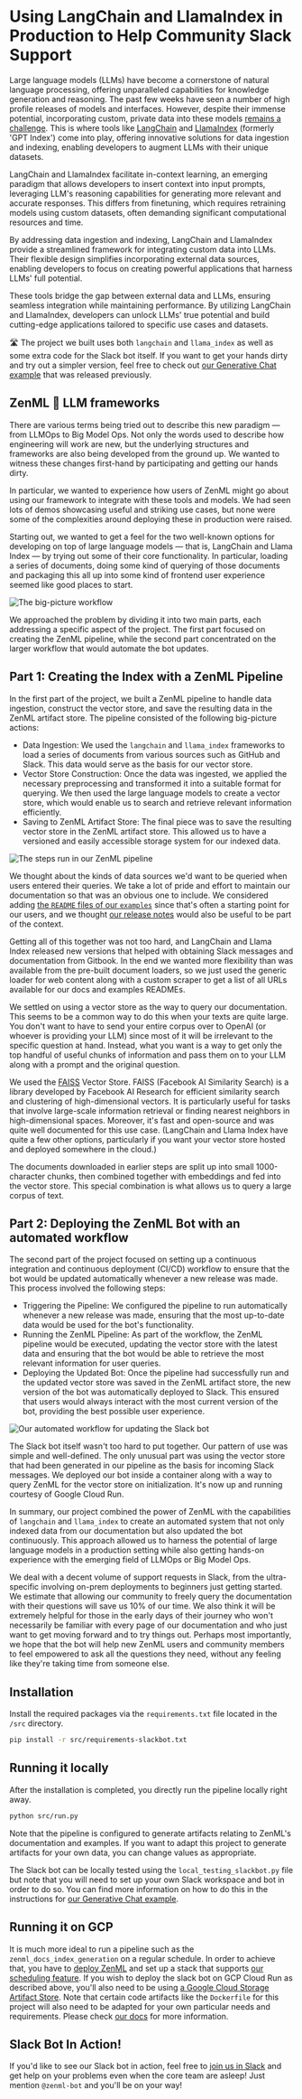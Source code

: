 # Using LangChain and LlamaIndex in Production to Help Community Slack Support

Large language models (LLMs) have become a cornerstone of natural language processing, offering unparalleled capabilities for knowledge generation and reasoning. The past few weeks have seen a number of high profile releases of models and interfaces. However, despite their immense potential, incorporating custom, private data into these models [remains a challenge](https://docs.google.com/presentation/d/1VXQkR65ieROCmJP_ga09gGt8wkTGtTAdvaDRxMB67GI/edit#slide=id.p). This is where tools like [LangChain](https://github.com/hwchase17/langchain) and [LlamaIndex](https://github.com/jerryjliu/llama_index) (formerly 'GPT Index') come into play, offering innovative solutions for data ingestion and indexing, enabling developers to augment LLMs with their unique datasets.

LangChain and LlamaIndex facilitate in-context learning, an emerging paradigm that allows developers to insert context into input prompts, leveraging LLM's reasoning capabilities for generating more relevant and accurate responses. This differs from finetuning, which requires retraining models using custom datasets, often demanding significant computational resources and time.

By addressing data ingestion and indexing, LangChain and LlamaIndex provide a streamlined framework for integrating custom data into LLMs. Their flexible design simplifies incorporating external data sources, enabling developers to focus on creating powerful applications that harness LLMs' full potential.

These tools bridge the gap between external data and LLMs, ensuring seamless integration while maintaining performance. By utilizing LangChain and LlamaIndex, developers can unlock LLMs' true potential and build cutting-edge applications tailored to specific use cases and datasets.

🛣️ The project we built uses both `langchain` and `llama_index` as well as some
extra code for the Slack bot itself. If you want to get your hands dirty
and try out a simpler version, feel free to check out [our Generative Chat
example](https://github.com/zenml-io/zenml/tree/develop/examples/generative_chat)
that was released previously.

## ZenML 🤝 LLM frameworks

There are various terms being tried out to describe this new paradigm — from LLMOps to Big Model Ops. Not only the words used to describe how engineering will work are new, but the underlying structures and frameworks are also being developed from the ground up. We wanted to witness these changes first-hand by participating and getting our hands dirty.

In particular, we wanted to experience how users of ZenML might go about using our framework to integrate with these tools and models. We had seen lots of demos showcasing useful and striking use cases, but none were some of the complexities around deploying these in production were raised.

Starting out, we wanted to get a feel for the two well-known options for developing on top of large language models — that is, LangChain and Llama Index — by trying out some of their core functionality. In particular, loading a series of documents, doing some kind of querying of those documents and packaging this all up into some kind of frontend user experience seemed like good places to start.

![The big-picture workflow](assets/slackbot/big-picture-workflow.png)

We approached the problem by dividing it into two main parts, each addressing a specific aspect of the project. The first part focused on creating the ZenML pipeline, while the second part concentrated on the larger workflow that would automate the bot updates.

## Part 1: Creating the Index with a ZenML Pipeline

In the first part of the project, we built a ZenML pipeline to handle data ingestion, construct the vector store, and save the resulting data in the ZenML artifact store. The pipeline consisted of the following big-picture actions:

- Data Ingestion: We used the `langchain` and `llama_index` frameworks to load a series of documents from various sources such as GitHub and Slack. This data would serve as the basis for our vector store.
- Vector Store Construction: Once the data was ingested, we applied the necessary preprocessing and transformed it into a suitable format for querying. We then used the large language models to create a vector store, which would enable us to search and retrieve relevant information efficiently.
- Saving to ZenML Artifact Store: The final piece was to save the resulting vector store in the ZenML artifact store. This allowed us to have a versioned and easily accessible storage system for our indexed data.

![The steps run in our ZenML pipeline](assets/slackbot/slackbot_pipeline_project.png)

We thought about the kinds of data sources we'd want to be queried when users entered their queries. We take a lot of pride and effort to maintain our documentation so that was an obvious one to include. We considered adding [the `README` files of our `examples`](https://github.com/zenml-io/zenml/tree/main/examples) since that's often a starting point for our users, and we thought [our release notes](https://github.com/zenml-io/zenml/blob/main/RELEASE_NOTES.md) would also be useful to be part of the context.

Getting all of this together was not too hard, and LangChain and Llama Index released new versions that helped with obtaining Slack messages and documentation from Gitbook. In the end we wanted more flexibility than was available from the pre-built document loaders, so we just used the generic loader for web content along with a custom scraper to get a list of all URLs available for our docs and examples READMEs.

We settled on using a vector store as the way to query our documentation. This seems to be a common way to do this when your texts are quite large. You don't want to have to send your entire corpus over to OpenAI (or whoever is providing your LLM) since most of it will be irrelevant to the specific question at hand. Instead, what you want is a way to get only the top handful of useful chunks of information and pass them on to your LLM along with a prompt and the original question.

We used the [FAISS](https://faiss.ai) Vector Store. FAISS (Facebook AI Similarity Search) is a library developed by Facebook AI Research for efficient similarity search and clustering of high-dimensional vectors. It is particularly useful for tasks that involve large-scale information retrieval or finding nearest neighbors in high-dimensional spaces. Moreover, it's fast and open-source and was quite well documented for this use case. (LangChain and Llama Index have quite a few other options, particularly if you want your vector store hosted and deployed somewhere in the cloud.)

The documents downloaded in earlier steps are split up into small 1000-character chunks, then combined together with embeddings and fed into the vector store. This special combination is what allows us to query a large corpus of text.

## Part 2: Deploying the ZenML Bot with an automated workflow

The second part of the project focused on setting up a continuous integration and continuous deployment (CI/CD) workflow to ensure that the bot would be updated automatically whenever a new release was made. This process involved the following steps:

- Triggering the Pipeline: We configured the pipeline to run automatically whenever a new release was made, ensuring that the most up-to-date data would be used for the bot's functionality.
- Running the ZenML Pipeline: As part of the workflow, the ZenML pipeline would be executed, updating the vector store with the latest data and ensuring that the bot would be able to retrieve the most relevant information for user queries.
- Deploying the Updated Bot: Once the pipeline had successfully run and the updated vector store was saved in the ZenML artifact store, the new version of the bot was automatically deployed to Slack. This ensured that users would always interact with the most current version of the bot, providing the best possible user experience.

![Our automated workflow for updating the Slack bot](assets/slackbot/slack-automated-redeployment.png)

The Slack bot itself wasn't too hard to put together. Our pattern of use was simple and well-defined. The only unusual part was using the vector store that had been generated in our pipeline as the basis for incoming Slack messages. We deployed our bot inside a container along with a way to query ZenML for the vector store on initialization. It's now up and running courtesy of Google Cloud Run.

In summary, our project combined the power of ZenML with the capabilities of `langchain` and `llama_index` to create an automated system that not only indexed data from our documentation but also updated the bot continuously. This approach allowed us to harness the potential of large language models in a production setting while also getting hands-on experience with the emerging field of LLMOps or Big Model Ops.

We deal with a decent volume of support requests in Slack, from the ultra-specific involving on-prem deployments to beginners just getting started. We estimate that allowing our community to freely query the documentation with their questions will save us 10% of our time. We also think it will be extremely helpful for those in the early days of their journey who won't necessarily be familiar with every page of our documentation and who just want to get moving forward and to try things out. Perhaps most importantly, we hope that the bot will help new ZenML users and community members to feel empowered to ask all the questions they need, without any feeling like they're taking time from someone else.

## Installation

Install the required packages via the `requirements.txt` file located in the
`/src` directory.

```bash
pip install -r src/requirements-slackbot.txt
```

## Running it locally

After the installation is completed, you directly run the pipeline locally
right away.

```bash
python src/run.py
```

Note that the pipeline is configured to generate artifacts relating to ZenML's
documentation and examples. If you want to adapt this project to generate
artifacts for your own data, you can change values as appropriate.

The Slack bot can be locally tested using the `local_testing_slackbot.py` file
but note that you will need to set up your own Slack workspace and bot in order
to do so. You can find more information on how to do this in the instructions
for [our Generative Chat
example](https://github.com/zenml-io/zenml/tree/develop/examples/generative_chat).

## Running it on GCP

It is much more ideal to run a pipeline such as the 
`zenml_docs_index_generation` on a regular schedule. In order to achieve that, 
you have to [deploy ZenML](https://docs.zenml.io/platform-guide/set-up-your-mlops-platform/deploy-zenml) 
and set up a stack that supports 
[our scheduling
feature](https://docs.zenml.io/user-guide/advanced-guide/schedule-pipeline-runs). If you
wish to deploy the slack bot on GCP Cloud Run as described above, you'll also
need to be using [a Google Cloud Storage Artifact
Store](https://docs.zenml.io/user-guide/component-guide/artifact-stores/gcp). Note that
certain code artifacts like the `Dockerfile` for this project will also need to
be adapted for your own particular needs and requirements. Please check [our docs](https://docs.zenml.io/user-guide/starter-guide/follow-best-practices) 
for more information.

## Slack Bot In Action!

If you'd like to see our Slack bot in action, feel free to [join us in
Slack](https://zenml.io/slack) and get help on your problems even when the core
team are asleep! Just mention `@zenml-bot` and you'll be on your way!
